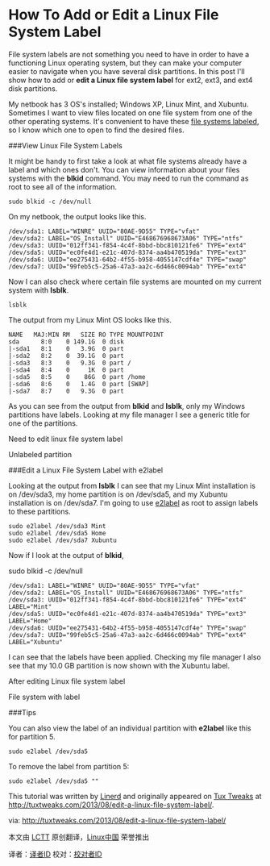 How To Add or Edit a Linux File System Label
============================================

File system labels are not something you need to have in order to have a functioning Linux operating system, but they can make your computer easier to navigate when you have several disk partitions. In this post I'll show how to add or **edit a Linux file system label** for ext2, ext3, and ext4 disk partitions.

My netbook has 3 OS's installed; Windows XP, Linux Mint, and Xubuntu. Sometimes I want to view files located on one file system from one of the other operating systems. It's convenient to have these [file systems labeled][1], so I know which one to open to find the desired files.

###View Linux File System Labels

It might be handy to first take a look at what file systems already have a label and which ones don't. You can view information about your files systems with the **blkid** command. You may need to run the command as root to see all of the information.

	sudo blkid -c /dev/null

On my netbook, the output looks like this.

	/dev/sda1: LABEL="WINRE" UUID="80AE-9D55" TYPE="vfat" 
	/dev/sda2: LABEL="OS_Install" UUID="E468676968673A06" TYPE="ntfs" 
	/dev/sda3: UUID="012ff341-f854-4c4f-8bbd-bbc810121fe6" TYPE="ext4" 
	/dev/sda5: UUID="ec0fe4d1-e21c-407d-8374-aa4b470519da" TYPE="ext3" 
	/dev/sda6: UUID="ee275431-64b2-4f55-b958-4055147cdf4e" TYPE="swap"
	/dev/sda7: UUID="99feb5c5-25a6-47a3-aa2c-6d466c0094ab" TYPE="ext4"

Now I can also check where certain file systems are mounted on my current system with **lsblk**.

	lsblk

The output from my Linux Mint OS looks like this.

	NAME   MAJ:MIN RM   SIZE RO TYPE MOUNTPOINT
	sda      8:0    0 149.1G  0 disk 
	|-sda1   8:1    0   3.9G  0 part 
	|-sda2   8:2    0  39.1G  0 part 
	|-sda3   8:3    0   9.3G  0 part /
	|-sda4   8:4    0     1K  0 part 
	|-sda5   8:5    0    86G  0 part /home
	|-sda6   8:6    0   1.4G  0 part [SWAP]
	|-sda7   8:7    0   9.3G  0 part

As you can see from the output from **blkid** and **lsblk**, only my Windows partitions have labels. Looking at my file manager I see a generic title for one of the partitions.

Need to edit linux file system label

Unlabeled partition

###Edit a Linux File System Label with e2label

Looking at the output from **lsblk** I can see that my Linux Mint installation is on /dev/sda3, my home partition is on /dev/sda5, and my Xubuntu installation is on /dev/sda7. I'm going to use [e2label][2] as root to assign labels to these partitions.

	sudo e2label /dev/sda3 Mint
	sudo e2label /dev/sda5 Home
	sudo e2label /dev/sda7 Xubuntu

Now if I look at the output of **blkid**,

sudo blkid -c /dev/null

	/dev/sda1: LABEL="WINRE" UUID="80AE-9D55" TYPE="vfat" 
	/dev/sda2: LABEL="OS_Install" UUID="E468676968673A06" TYPE="ntfs" 
	/dev/sda3: UUID="012ff341-f854-4c4f-8bbd-bbc810121fe6" TYPE="ext4" LABEL="Mint" 
	/dev/sda5: UUID="ec0fe4d1-e21c-407d-8374-aa4b470519da" TYPE="ext3" LABEL="Home" 
	/dev/sda6: UUID="ee275431-64b2-4f55-b958-4055147cdf4e" TYPE="swap" 
	/dev/sda7: UUID="99feb5c5-25a6-47a3-aa2c-6d466c0094ab" TYPE="ext4" LABEL="Xubuntu"

I can see that the labels have been applied. Checking my file manager I also see that my 10.0 GB partition is now shown with the Xubuntu label.

After editing Linux file system label

File system with label

###Tips

You can also view the label of an individual partition with **e2label** like this for partition 5.

	sudo e2label /dev/sda5

To remove the label from partition 5:

	sudo e2label /dev/sda5 ""

This tutorial was written by [Linerd][3] and originally appeared on [Tux Tweaks][4] at http://tuxtweaks.com/2013/08/edit-a-linux-file-system-label/.

via: http://tuxtweaks.com/2013/08/edit-a-linux-file-system-label/

本文由 [LCTT][] 原创翻译，[Linux中国][] 荣誉推出

译者：[译者ID][] 校对：[校对者ID][]


[LCTT]:https://github.com/LCTT/TranslateProject
[Linux中国]:http://linux.cn/portal.php
[译者ID]:http://linux.cn/space/译者ID
[校对者ID]:http://linu.xnc/space/校对者ID

[1]:https://wiki.archlinux.org/index.php/Persistent_block_device_naming
[2]:http://linux.die.net/man/8/e2label
[3]:http://tuxtweaks.com/author/Linerd/
[4]:http://tuxtweaks.com/

